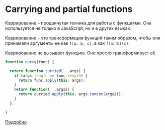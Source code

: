 # Carrying and partial functions

Каррирование – продвинутая техника для работы с функциями. Она используется не только в JavaScript, но и в других языках.

Каррирование – это трансформация функций таким образом, чтобы они принимали аргументы не как `f(a, b, c)`, а как `f(a)(b)(c)`.

Каррирование не вызывает функцию. Оно просто трансформирует её.

```JavaScript
function curry(func) {

  return function curried(...args) {
    if (args.length >= func.length) {
      return func.apply(this, args);
    }
    return function(...args2) {
      return curried.apply(this, args.concat(args2));
    }
  };

}
```

[Подробно](https://proglib.io/p/karrirovanie-i-funkcii-vysshego-poryadka-v-javascript-za-5-prostyh-shagov-2021-10-15)
